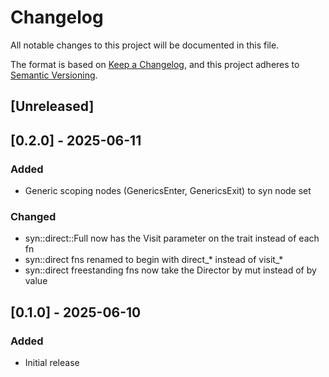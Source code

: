 # Changelog

All notable changes to this project will be documented in this file.

The format is based on [Keep a Changelog](https://keepachangelog.com/en/1.1.0/),
and this project adheres to [Semantic Versioning](https://semver.org/spec/v2.0.0.html).

## [Unreleased]

## [0.2.0] - 2025-06-11

### Added

- Generic scoping nodes (GenericsEnter, GenericsExit) to syn node set

### Changed

- syn::direct::Full now has the Visit parameter on the trait instead of each fn
- syn::direct fns renamed to begin with direct_* instead of visit_*
- syn::direct freestanding fns now take the Director by mut instead of by value

## [0.1.0] - 2025-06-10

### Added

- Initial release